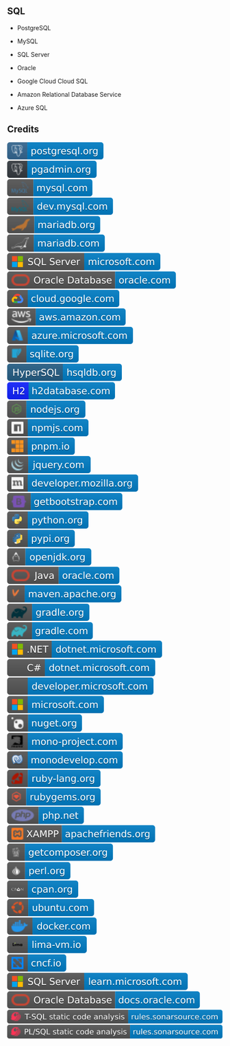 SQL
---

- PostgreSQL

- MySQL

- SQL Server

- Oracle

- Google Cloud Cloud SQL

- Amazon Relational Database Service

- Azure SQL

Credits
-------  
[![image](
Credits/postgresql.org.svg)](https://postgresql.org/)  
[![image](
Credits/pgadmin.org.svg)](https://pgadmin.org/)  
[![image](
Credits/mysql.com.svg)](https://mysql.com/)  
[![image](
Credits/dev.mysql.com.svg)](https://dev.mysql.com/)  
[![image](
Credits/mariadb.org.svg)](https://mariadb.org/)  
[![image](
Credits/mariadb.com.svg)](https://mariadb.com/)  
[![image](
Credits/SQL-Server-microsoft.com.svg)](https://microsoft.com/sql-server/)  
[![image](
Credits/Oracle-Database-oracle.com.svg)](https://oracle.com/database/)  
[![image](
Credits/cloud.google.com.svg)](https://cloud.google.com)  
[![image](
Credits/aws.amazon.com.svg)](https://aws.amazon.com/)  
[![image](
Credits/azure.microsoft.com.svg)](https://azure.microsoft.com/)  
[![image](
Credits/sqlite.org.svg)](https://sqlite.org/)  
[![image](
Credits/hsqldb.org.svg)](https://hsqldb.org/)  
[![image](
Credits/h2database.com.svg)](https://h2database.com/)  
[![image](
Credits/nodejs.org.svg)](https://nodejs.org/)  
[![image](
Credits/npmjs.com.svg)](https://npmjs.com/)  
[![image](
Credits/pnpm.io.svg)](https://pnpm.io/)  
[![image](
Credits/jquery.com.svg)](https://jquery.com/)  
[![image](
Credits/developer.mozilla.org.svg)](https://developer.mozilla.org/)  
[![image](
Credits/getbootstrap.com.svg)](https://getbootstrap.com/)  
[![image](
Credits/python.org.svg)](https://python.org/)  
[![image](
Credits/pypi.org.svg)](https://pypi.org/)  
[![image](
Credits/openjdk.org.svg)](https://openjdk.org/)  
[![image](
Credits/Java-oracle.com.svg)](https://oracle.com/java/)  
[![image](
Credits/maven.apache.org.svg)](https://maven.apache.org/)  
[![image](
Credits/gradle.org.svg)](https://gradle.org/)  
[![image](
Credits/gradle.com.svg)](https://gradle.com/)  
[![image](
Credits/CS.NET-dotnet.microsoft.com.svg)](https://dotnet.microsoft.com/)  
[![image](
Credits/CS-dotnet.microsoft.com.svg)](https://dotnet.microsoft.com/languages/csharp/)<!--[![image](
Credits/CS.NETdotnet.microsoft.com.svg)](https://dotnet.microsoft.com/languages/csharp/)  
[![image](
Credits/dotnet.microsoft.com.svg)](https://dotnet.microsoft.com/)-->  
[![image](
Credits/developer.microsoft.com.svg)](https://developer.microsoft.com/)  
[![image](
Credits/microsoft.com.svg)](https://microsoft.com/)  
[![image](
Credits/nuget.org.svg)](https://nuget.org/)  
[![image](
Credits/mono-project.com.svg)](https://mono-project.com/)  
[![image](
Credits/monodevelop.com.svg)](https://monodevelop.com/)  
[![image](
Credits/ruby-lang.org.svg)](https://ruby-lang.org/)  
[![image](
Credits/rubygems.org.svg)](https://rubygems.org/)  
[![image](
Credits/php.net.svg)](https://php.net/)  
[![image](
Credits/apachefriends.org.svg)](https://apachefriends.org/)  
[![image](
Credits/getcomposer.org.svg)](https://getcomposer.org/)  
[![image](
Credits/perl.org.svg)](https://perl.org/)  
[![image](
Credits/cpan.org.svg)](https://cpan.org/)  
[![image](
Credits/ubuntu.com.svg)](https://ubuntu.com/)  
[![image](
Credits/docker.com.svg)](https://docker.com/)  
[![image](
Credits/lima-vm.io.svg)](https://lima-vm.io/)  
[![image](
Credits/cncf.io.svg)](https://cncf.io/)  
[![image](
Credits/SQL-Server-learn.microsoft.com.svg)](https://learn.microsoft.com/sql/)<!--[![image](
Credits/learn.microsoft.com.svg)](https://learn.microsoft.com/)-->  
[![image](
Credits/Oracle-Database-docs.oracle.com.svg)](https://docs.oracle.com/database/)<!--[![image](
Credits/oracle.com.svg)](https://oracle.com/)   
[![image](
Credits/jetbrains.com.svg)](https://jetbrains.com/)  
[![image](
Credits/DataGrip-jetbrains.com.svg)](https://jetbrains.com/datagrip/)-->  
[![image](
Credits/T-SQL-static-code-analysis-rules.sonarsource.com.svg)](https://rules.sonarsource.com/tsql/)  
[![image](
Credits/PL-SQL-static-code-analysis-rules.sonarsource.com.svg)](https://rules.sonarsource.com/plsql/)